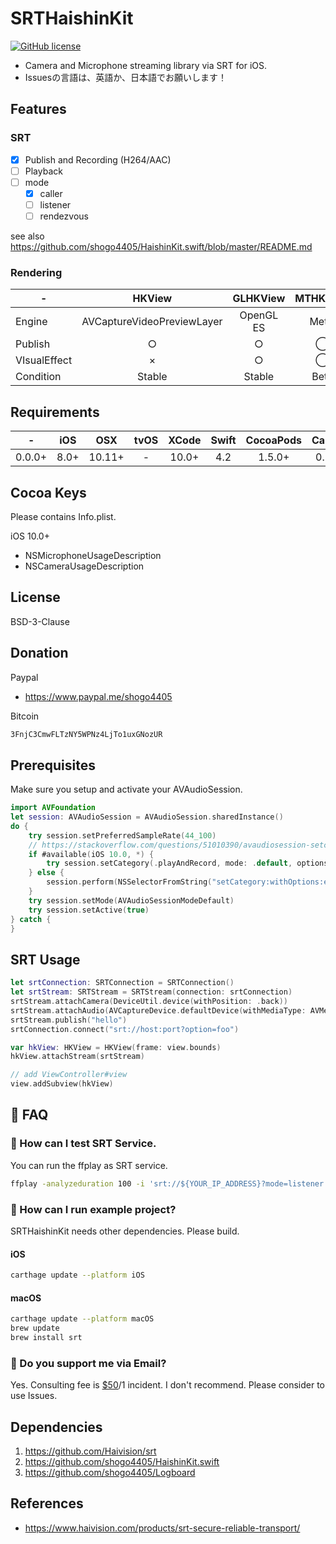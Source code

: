 # SRTHaishinKit
[![GitHub license](https://img.shields.io/badge/License-BSD%203--Clause-blue.svg)](https://raw.githubusercontent.com/shogo4405/SRTHaishinKit.swift/master/LICENSE.md)

* Camera and Microphone streaming library via SRT for iOS.
* Issuesの言語は、英語か、日本語でお願いします！

## Features
### SRT
- [x] Publish and Recording (H264/AAC)
- [ ] Playback
- [ ] mode
  - [x] caller
  - [ ] listener
  - [ ] rendezvous

see also https://github.com/shogo4405/HaishinKit.swift/blob/master/README.md

### Rendering
|-|HKView|GLHKView|MTHKView|
|-|:---:|:---:|:---:|
|Engine|AVCaptureVideoPreviewLayer|OpenGL ES|Metal|
|Publish|○|○|◯|
|VIsualEffect|×|○|◯|
|Condition|Stable|Stable|Beta|

## Requirements
|-|iOS|OSX|tvOS|XCode|Swift|CocoaPods|Carthage|
|:----:|:----:|:----:|:----:|:----:|:----:|:----:|:----:|
|0.0.0+|8.0+|10.11+|-|10.0+|4.2|1.5.0+|0.29.0+|

## Cocoa Keys
Please contains Info.plist.

iOS 10.0+
* NSMicrophoneUsageDescription
* NSCameraUsageDescription

## License
BSD-3-Clause

## Donation
Paypal
- https://www.paypal.me/shogo4405

Bitcoin
```txt
3FnjC3CmwFLTzNY5WPNz4LjTo1uxGNozUR
```

## Prerequisites
Make sure you setup and activate your AVAudioSession.
```swift
import AVFoundation
let session: AVAudioSession = AVAudioSession.sharedInstance()
do {
    try session.setPreferredSampleRate(44_100)
    // https://stackoverflow.com/questions/51010390/avaudiosession-setcategory-swift-4-2-ios-12-play-sound-on-silent
    if #available(iOS 10.0, *) {
        try session.setCategory(.playAndRecord, mode: .default, options: [.allowBluetooth])
    } else {
        session.perform(NSSelectorFromString("setCategory:withOptions:error:"), with: AVAudioSession.Category.playAndRecord, with:  [AVAudioSession.CategoryOptions.allowBluetooth])
    }
    try session.setMode(AVAudioSessionModeDefault)
    try session.setActive(true)
} catch {
}
```

## SRT Usage
```swift
let srtConnection: SRTConnection = SRTConnection()
let srtStream: SRTStream = SRTStream(connection: srtConnection)
srtStream.attachCamera(DeviceUtil.device(withPosition: .back))
srtStream.attachAudio(AVCaptureDevice.defaultDevice(withMediaType: AVMediaTypeAudio))
srtStream.publish("hello")
srtConnection.connect("srt://host:port?option=foo")

var hkView: HKView = HKView(frame: view.bounds)
hkView.attachStream(srtStream)

// add ViewController#view
view.addSubview(hkView)
```

## :blue_book: FAQ
### :memo: How can I test SRT Service.
You can run the ffplay as SRT service.
```sh
ffplay -analyzeduration 100 -i 'srt://${YOUR_IP_ADDRESS}?mode=listener'
```

### :memo: How can I run example project?
SRTHaishinKit needs other dependencies. Please build.

#### iOS
```sh
carthage update --platform iOS
```

#### macOS
```sh
carthage update --platform macOS
brew update
brew install srt
```

### :memo: Do you support me via Email?
Yes. Consulting fee is [$50](https://www.paypal.me/shogo4405/50USD)/1 incident. I don't recommend. 
Please consider to use Issues.

## Dependencies
1. https://github.com/Haivision/srt
1. https://github.com/shogo4405/HaishinKit.swift
1. https://github.com/shogo4405/Logboard

## References
* https://www.haivision.com/products/srt-secure-reliable-transport/
